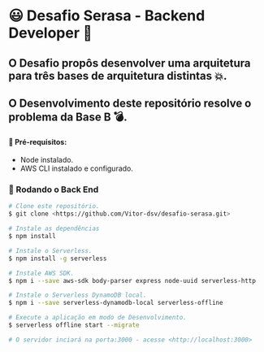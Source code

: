 # 😃 Desafio Serasa - Backend Developer 🚀
## O Desafio propôs desenvolver uma arquitetura para três bases de arquitetura distintas 💥. 
## O Desenvolvimento deste repositório resolve o problema da Base B 💣.

#### 🤗 Pré-requisitos:
- Node instalado.
- AWS CLI instalado e configurado.

### 🎲 Rodando o Back End 

```bash
# Clone este repositório.
$ git clone <https://github.com/Vitor-dsv/desafio-serasa.git>

# Instale as dependências
$ npm install

# Instale o Serverless.
$ npm install -g serverless

# Instale AWS SDK.
$ npm i --save aws-sdk body-parser express node-uuid serverless-http

# Instale o Serverless DynamoDB local.
$ npm i --save serverless-dynamodb-local serverless-offline

# Execute a aplicação em modo de Desenvolvimento.
$ serverless offline start --migrate

# O servidor inciará na porta:3000 - acesse <http://localhost:3000>

```
